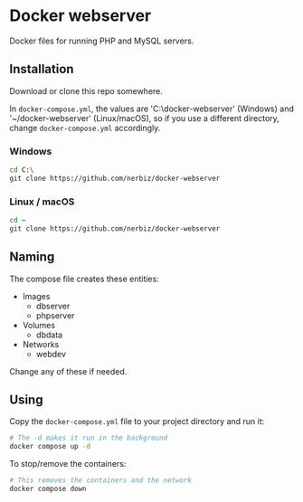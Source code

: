 # Docker webserver

Docker files for running PHP and MySQL servers.

## Installation

Download or clone this repo somewhere.

In `docker-compose.yml`, the values are 'C:\docker-webserver' (Windows) and '~/docker-webserver' (Linux/macOS), so if you use a different directory, change `docker-compose.yml` accordingly.

### Windows

```sh
cd C:\
git clone https://github.com/nerbiz/docker-webserver
```

### Linux / macOS
```sh
cd ~
git clone https://github.com/nerbiz/docker-webserver
```

## Naming

The compose file creates these entities:
* Images
    * dbserver
    * phpserver
* Volumes
    * dbdata
* Networks
    * webdev

Change any of these if needed.

## Using

Copy the `docker-compose.yml` file to your project directory and run it:

```sh
# The -d makes it run in the background
docker compose up -d
```

To stop/remove the containers:

```sh
# This removes the containers and the network
docker compose down
```
